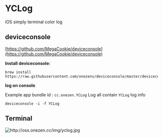 # YCLog
iOS simply terminal color log

## deviceconsole
[https://github.com/MegaCookie/deviceconsole](https://github.com/MegaCookie/deviceconsole)

**Install deviceconsole:**

```
brew install https://raw.githubusercontent.com/onezens/deviceconsole/master/deviceconsole.rb
```

**log on console**

 Example app bundle id : `cc.onezen.YCLog` 
 Log all contain `YCLog` log info

```
deviceconsole -i -f YCLog
```
## Terminal
![http://oss.onezen.cc/img/yclog.jpg
](http://oss.onezen.cc/img/yclog.jpg
)


